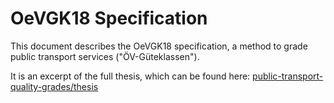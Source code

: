 # OeVGK18 Specification

This document describes the OeVGK18 specification, a method to grade public transport services ("ÖV-Güteklassen").

It is an excerpt of the full thesis, which can be found here: [public-transport-quality-grades/thesis](https://github.com/public-transport-quality-grades/thesis)
